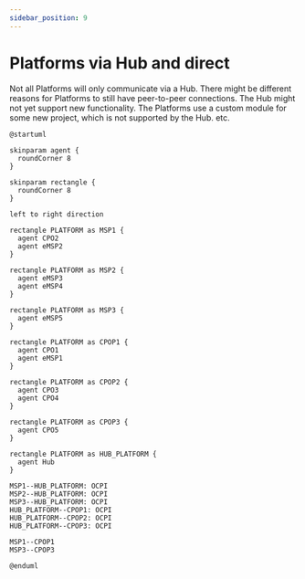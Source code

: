 ```yaml
---
sidebar_position: 9
---
```


# Platforms via Hub and direct

Not all Platforms will only communicate via a Hub.
There might be different reasons for Platforms to still have peer-to-peer connections.
The Hub might not yet support new functionality.
The Platforms use a custom module for some new project, which is not supported by the Hub.
etc.

```plantuml
@startuml

skinparam agent {
  roundCorner 8
}

skinparam rectangle {
  roundCorner 8
}

left to right direction

rectangle PLATFORM as MSP1 {
  agent CPO2
  agent eMSP2
}

rectangle PLATFORM as MSP2 {
  agent eMSP3
  agent eMSP4
}

rectangle PLATFORM as MSP3 {
  agent eMSP5
}

rectangle PLATFORM as CPOP1 {
  agent CPO1
  agent eMSP1
}

rectangle PLATFORM as CPOP2 {
  agent CPO3
  agent CPO4
}

rectangle PLATFORM as CPOP3 {
  agent CPO5
}

rectangle PLATFORM as HUB_PLATFORM {
  agent Hub
}

MSP1--HUB_PLATFORM: OCPI
MSP2--HUB_PLATFORM: OCPI
MSP3--HUB_PLATFORM: OCPI
HUB_PLATFORM--CPOP1: OCPI
HUB_PLATFORM--CPOP2: OCPI
HUB_PLATFORM--CPOP3: OCPI

MSP1--CPOP1
MSP3--CPOP3

@enduml
```
